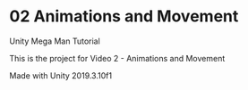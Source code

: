 # 02 Animations and Movement

Unity Mega Man Tutorial

This is the project for Video 2 - Animations and Movement

Made with Unity 2019.3.10f1